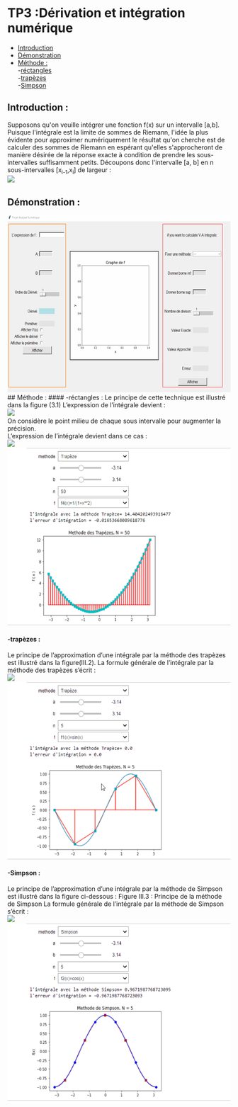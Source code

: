 # TP3 :Dérivation et intégration numérique
- [Introduction](#Introduction)
- [Démonstration](#Démonstration)
- [Méthode :](#Méthode) <br/>
-[réctangles ](#réctangles ) <br/>
-[trapèzes](#trapèzes)<br/>
-[Simpson ](#Simpson)
## Introduction :
Supposons qu'on veuille intégrer une fonction f(x) sur un intervalle [a,b]. Puisque
l'intégrale est la limite de sommes de Riemann, l'idée la plus évidente pour approximer
numériquement le résultat qu'on cherche est de calculer des sommes de Riemann en
espérant qu'elles s'approcheront de manière désirée de la réponse exacte à condition de
prendre les sous-intervalles suffisamment petits.
Découpons donc l'intervalle [a, b] en n sous-intervalles [x<sub>i-1</sub>,x<sub>i</sub>] de largeur : <br/>
<img src="https://render.githubusercontent.com/render/math?math=d(x)=\displaystyle\frac{(b-a)}{n}">
## Démonstration : 
<img src="https://github.com/maryem-selmi/Analyse_Num/blob/main/TP3/img/demo.gif" alt="démonstration" width="800" height="400">
## Méthode :
#### -réctangles :
Le principe de cette technique est illustré dans la figure (3.1)
L’expression de l’intégrale devient :<br/>
<img src="https://render.githubusercontent.com/render/math?math=\displaystyle I=\frac{h}{2}\sum_{i=1}^{n} f(x_{i%2B1} + x_i)f(x_i)"> <br/>
On considère le point milieu de chaque sous intervalle pour augmenter la précision.<br/>
L’expression de l’intégrale devient dans ce cas : <br/>
<img src="https://render.githubusercontent.com/render/math?math=\displaystyle I=\frac{h}{2}\sum_{i=1}^{n} f(\frac{x_{i%2B1} + x_i}{x_i})"><br/>
<img src="https://github.com/maryem-selmi/Analyse_Num/blob/main/TP3/img/Rectangle.gif" alt="Méthode de rectangle" width="800" height="400">

#### -trapèzes :
Le principe de l’approximation d’une intégrale par la méthode des trapèzes est
illustré dans la figure(III.2).
La formule générale de l’intégrale par la méthode des trapèzes s’écrit :<br/>
<img src="https://render.githubusercontent.com/render/math?math=\displaystyle I=\frac{h}{2}\sum_{i=1}^{n} (f(x_{i%2B1}) + f(x_i))"><br/>
<img src="https://github.com/maryem-selmi/Analyse_Num/blob/main/TP3/img/Trapéze.gif" alt="Méthode de trapéze" width="800" height="400">

#### -Simpson :
Le principe de l’approximation d’une intégrale par la méthode de Simpson est
illustré dans la figure ci-dessous :
Figure III.3 : Principe de la méthode de Simpson
La formule générale de l’intégrale par la méthode de Simpson s’écrit :<br/>
<img src="https://render.githubusercontent.com/render/math?math=\displaystyle I=\frac{h}{3}[f(a)%2B4\sum_{i=2,4,6}^{n}f(x_i)%2B2\sum_{i=1,3,5}^{n-1}f(x_i)%2Bf(b)"> <br/>
<img src="https://github.com/maryem-selmi/Analyse_Num/blob/main/TP3/img/Simpson.gif" alt="Méthode de simpson" width="800" height="400">
